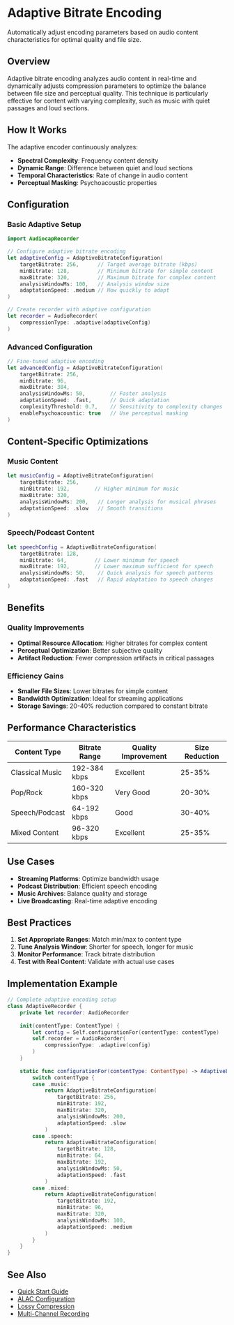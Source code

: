 # Adaptive Bitrate Encoding

Automatically adjust encoding parameters based on audio content characteristics for optimal quality and file size.

## Overview

Adaptive bitrate encoding analyzes audio content in real-time and dynamically adjusts compression parameters to optimize the balance between file size and perceptual quality. This technique is particularly effective for content with varying complexity, such as music with quiet passages and loud sections.

## How It Works

The adaptive encoder continuously analyzes:
- **Spectral Complexity**: Frequency content density
- **Dynamic Range**: Difference between quiet and loud sections  
- **Temporal Characteristics**: Rate of change in audio content
- **Perceptual Masking**: Psychoacoustic properties

## Configuration

### Basic Adaptive Setup

```swift
import AudiocapRecorder

// Configure adaptive bitrate encoding
let adaptiveConfig = AdaptiveBitrateConfiguration(
    targetBitrate: 256,      // Target average bitrate (kbps)
    minBitrate: 128,         // Minimum bitrate for simple content
    maxBitrate: 320,         // Maximum bitrate for complex content
    analysisWindowMs: 100,   // Analysis window size
    adaptationSpeed: .medium // How quickly to adapt
)

// Create recorder with adaptive configuration
let recorder = AudioRecorder(
    compressionType: .adaptive(adaptiveConfig)
)
```

### Advanced Configuration

```swift
// Fine-tuned adaptive encoding
let advancedConfig = AdaptiveBitrateConfiguration(
    targetBitrate: 256,
    minBitrate: 96,
    maxBitrate: 384,
    analysisWindowMs: 50,        // Faster analysis
    adaptationSpeed: .fast,      // Quick adaptation
    complexityThreshold: 0.7,    // Sensitivity to complexity changes
    enablePsychoacoustic: true   // Use perceptual masking
)
```

## Content-Specific Optimizations

### Music Content

```swift
let musicConfig = AdaptiveBitrateConfiguration(
    targetBitrate: 256,
    minBitrate: 192,        // Higher minimum for music
    maxBitrate: 320,
    analysisWindowMs: 200,   // Longer analysis for musical phrases
    adaptationSpeed: .slow   // Smooth transitions
)
```

### Speech/Podcast Content

```swift
let speechConfig = AdaptiveBitrateConfiguration(
    targetBitrate: 128,
    minBitrate: 64,         // Lower minimum for speech
    maxBitrate: 192,        // Lower maximum sufficient for speech
    analysisWindowMs: 50,    // Quick analysis for speech patterns
    adaptationSpeed: .fast   // Rapid adaptation to speech changes
)
```

## Benefits

### Quality Improvements
- **Optimal Resource Allocation**: Higher bitrates for complex content
- **Perceptual Optimization**: Better subjective quality
- **Artifact Reduction**: Fewer compression artifacts in critical passages

### Efficiency Gains
- **Smaller File Sizes**: Lower bitrates for simple content
- **Bandwidth Optimization**: Ideal for streaming applications
- **Storage Savings**: 20-40% reduction compared to constant bitrate

## Performance Characteristics

| Content Type | Bitrate Range | Quality Improvement | Size Reduction |
|--------------|---------------|-------------------|----------------|
| Classical Music | 192-384 kbps | Excellent | 25-35% |
| Pop/Rock | 160-320 kbps | Very Good | 20-30% |
| Speech/Podcast | 64-192 kbps | Good | 30-40% |
| Mixed Content | 96-320 kbps | Excellent | 25-35% |

## Use Cases

- **Streaming Platforms**: Optimize bandwidth usage
- **Podcast Distribution**: Efficient speech encoding
- **Music Archives**: Balance quality and storage
- **Live Broadcasting**: Real-time adaptive encoding

## Best Practices

1. **Set Appropriate Ranges**: Match min/max to content type
2. **Tune Analysis Window**: Shorter for speech, longer for music
3. **Monitor Performance**: Track bitrate distribution
4. **Test with Real Content**: Validate with actual use cases

## Implementation Example

```swift
// Complete adaptive encoding setup
class AdaptiveRecorder {
    private let recorder: AudioRecorder
    
    init(contentType: ContentType) {
        let config = Self.configurationFor(contentType: contentType)
        self.recorder = AudioRecorder(
            compressionType: .adaptive(config)
        )
    }
    
    static func configurationFor(contentType: ContentType) -> AdaptiveBitrateConfiguration {
        switch contentType {
        case .music:
            return AdaptiveBitrateConfiguration(
                targetBitrate: 256,
                minBitrate: 192,
                maxBitrate: 320,
                analysisWindowMs: 200,
                adaptationSpeed: .slow
            )
        case .speech:
            return AdaptiveBitrateConfiguration(
                targetBitrate: 128,
                minBitrate: 64,
                maxBitrate: 192,
                analysisWindowMs: 50,
                adaptationSpeed: .fast
            )
        case .mixed:
            return AdaptiveBitrateConfiguration(
                targetBitrate: 192,
                minBitrate: 96,
                maxBitrate: 320,
                analysisWindowMs: 100,
                adaptationSpeed: .medium
            )
        }
    }
}
```

## See Also

- [Quick Start Guide](../QuickStart.md)
- [ALAC Configuration](ALAC.md)
- [Lossy Compression](LossyCompression.md)
- [Multi-Channel Recording](MultiChannel.md)
